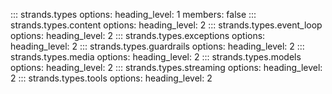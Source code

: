 ::: strands.types
    options:
      heading_level: 1
      members: false
::: strands.types.content
    options:
      heading_level: 2
::: strands.types.event_loop
    options:
      heading_level: 2
::: strands.types.exceptions
    options:
      heading_level: 2
::: strands.types.guardrails
    options:
      heading_level: 2
::: strands.types.media
    options:
      heading_level: 2
::: strands.types.models
    options:
      heading_level: 2
::: strands.types.streaming
    options:
      heading_level: 2
::: strands.types.tools
    options:
      heading_level: 2

